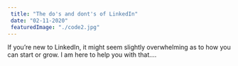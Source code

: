 ```yaml
---
 title: "The do's and dont's of LinkedIn"
 date: "02-11-2020"
 featuredImage: "./code2.jpg"
---
```


If you’re new to LinkedIn, it might seem slightly overwhelming as to how you can start or grow. I am here to help you with that....
